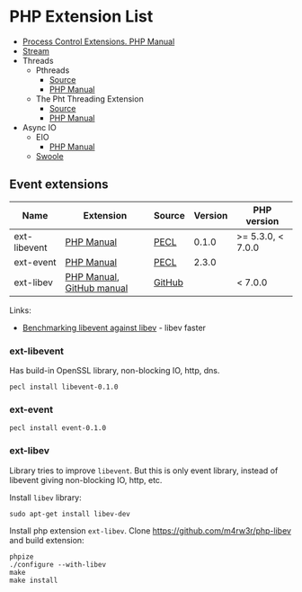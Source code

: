 # PHP Extension List

* [Process Control Extensions. PHP Manual](http://php.net/manual/en/refs.fileprocess.process.php)
* [Stream](http://php.net/manual/ru/book.stream.php)
* Threads
  * Pthreads
    * [Source](https://github.com/krakjoe/pthreads)
    * [PHP Manual](http://php.net/manual/ru/book.pthreads.php)
  * The Pht Threading Extension
    * [Source](https://github.com/tpunt/pht)
    * [PHP Manual](http://php.net/manual/en/book.pht.php)
* Async IO
  * EIO
    * [PHP Manual](http://php.net/manual/en/intro.eio.php)
  * [Swoole](https://github.com/swoole/swoole-src)

## Event extensions

| Name         | Extension                                                       | Source                                        | Version  | PHP version           |
| -------------|-----------------------------------------------------------------|-----------------------------------------------|----------|-----------------------|
| ext-libevent |[PHP Manual](http://php.net/manual/ru/book.libevent.php)         | [PECL](https://pecl.php.net/package/libevent) | 0.1.0    | >= 5.3.0, < 7.0.0     |
| ext-event    |[PHP Manual](http://php.net/manual/en/book.event.php)            | [PECL](https://pecl.php.net/package/event)    | 2.3.0    |                       |
| ext-libev    |[PHP Manual](http://php.net/manual/en/intro.ev.php), [GitHub manual](https://github.com/m4rw3r/php-libev/blob/master/README.rst)   | [GitHub](https://github.com/m4rw3r/php-libev)    |          | < 7.0.0               |

Links:
* [Benchmarking libevent against libev](http://libev.schmorp.de/bench.html) - libev faster

### ext-libevent

Has build-in OpenSSL library, non-blocking IO, http, dns.

```
pecl install libevent-0.1.0
```

### ext-event

```
pecl install event-0.1.0
```

### ext-libev

Library tries to improve `libevent`. But this is only event library, instead of libevent giving non-blocking IO, http, etc.

Install `libev` library:

```
sudo apt-get install libev-dev
```

Install php extension `ext-libev`. Clone https://github.com/m4rw3r/php-libev and build extension:

```
phpize
./configure --with-libev
make
make install
```
